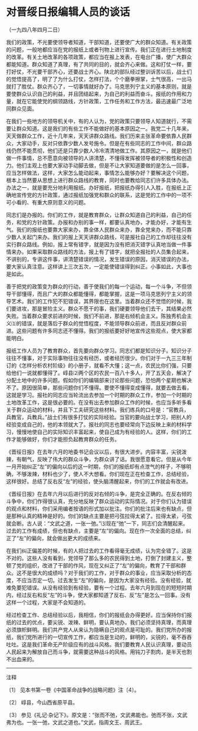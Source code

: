 # 对晋绥日报编辑人员的谈话

（一九四八年四月二日）

我们的政策，不光要使领导者知道，干部知道，还要使广大的群众知道。有关政策的问题，一般地都应当在党的报纸上或者刊物上进行宣传。我们正在进行土地制度的改革。有关土地改革的各项政策，都应当在报上发表，在电台广播，使广大群众都能知道。群众知道了真理，有了共同的目的，就会齐心来做。这和打仗一样，要打好仗，不光要干部齐心，还要战士齐心。陕北的部队经过整训诉苦以后，战士们的觉悟提高了，明了了为什么打仗，怎样打法，个个磨拳擦掌，士气很高，一出马就打了胜仗。群众齐心了，一切事情就好办了。马克思列宁主义的基本原则，就是要使群众认识自己的利益，并且团结起来，为自己的利益而奋斗。报纸的作用和力量，就在它能使党的纲领路线，方针政策，工作任务和工作方法，最迅速最广泛地同群众见面。

在我们一些地方的领导机关中，有的人认为，党的政策只要领导人知道就行，不需要让群众知道。这是我们的有些工作不能做好的基本原因之一。我党二十几年来，天天做群众工作，近十几年来，天天讲群众路线。我们历来主张革命要依靠人民群众，大家动手，反对只依靠少数人发号施令。但是在有些同志的工作中间，群众路线仍然不能贯彻，他们还是只靠少数人冷冷清清地做工作。其原因之一，就是他们做一件事情，总不愿意向被领导的人讲清楚，不懂得发挥被领导者的积极性和创造力。他们主观上也要大家动手动脚去做，但是不让大家知道要做的是怎么一回事，应当怎样做法，这样，大家怎么能动起来，事情怎么能够办好？要解决这个问题，根本上当然要从思想上进行群众路线的教育，同时也要教给同志们许多具体办法。办法之一，就是要充分地利用报纸。办好报纸，把报纸办得引人入胜，在报纸上正确地宣传党的方针政策，通过报纸加强党和群众的联系，这是党的工作中的一项不可小看的、有重大原则意义的问题。

同志们是办报的。你们的工作，就是教育群众，让群众知道自己的利益，自己的任务，和党的方针政策。办报和办别的事一样，都要认真地办，才能办好，才能有生气。我们的报纸也要靠大家来办，靠全体人民群众来办，靠全党来办，而不能只靠少数人关起门来办。我们的报上天天讲群众路线，可是报社自己的工作却往往没有实行群众路线。例如，报上常有错字，就是因为没有把消灭错字认真地当做一件事情来办。如果采取群众路线的方法，报上有了错字，就把全报社的人员集合起来，不讲别的，专讲这件事，讲清楚错误的情况，发生错误的原因，消灭错误的办法，要大家认真注意。这样讲上三次五次，一定能使错误得到纠正。小事如此，大事也是如此。

善于把党的政策变为群众的行动，善于使我们的每一个运动，每一个斗争，不但领导干部懂得，而且广大的群众都能懂得，都能掌握，这是一项马克思列宁主义的领导艺术。我们的工作犯不犯错误，其界限也在这里。当着群众还不觉悟的时候，我们要进攻，那是冒险主义。群众不愿干的事，我们硬要领导他们去干，其结果必然失败。当着群众要求前进的时候，我们不前进，那是右倾机会主义。陈独秀机会主义⑴的错误，就是落后于群众的觉悟程度，不能领导群众前进，而且反对群众前进。这些问题有许多同志还不懂得。我们的报纸要好好地宣传这些观点，使大家都能明白。

报纸工作人员为了教育群众，首先要向群众学习。同志们都是知识分子。知识分子往往不懂事，对于实际事物往往没有经历，或者经历很少。你们对于一九三三年制订的《怎样分析农村阶级》的小册子，就看不大懂；这一点，农民比你们强，只要给他们一说就都懂得了。崞县⑵两个区的农民一百八十多人，开了五天会，解决了分配土地中的许多问题。假如你们的编辑部来讨论那些问题，恐怕两个星期也解决不了。原因很简单，那些问题你们不懂得。要使不懂得变成懂得，就要去做去看，这就是学习。报社的同志应当轮流出去参加一个时期的群众工作，参加一个时期的土地改革工作，这是很必要的。在没有出去参加群众工作的时候，也应当多听多看关于群众运动的材料，并且下工夫研究这些材料。我们练兵的口号是：“官教兵，兵教官，兵教兵。”战士们有很多打仗的实际经验。当官的要向战士学习，把别人的经验变成自己的，他的本领就大了。报社的同志也要经常向下边反映上来的材料学习，慢慢地使自己的实际知识丰富起来，使自己成为有经验的人。这样，你们的工作才能够做好，你们才能担负起教育群众的任务。

《晋绥日报》在去年六月的地委书记会议以后，有很大进步。内容丰富，尖锐泼辣，有朝气，反映了伟大的群众斗争，为群众讲了话。我很愿意看它。但是从今年一月开始纠正“左”的偏向以后的这一时期，你们的报纸却有点泄气的样子，不够明确，不够泼辣，材料也少了，使人不大想看。你们现在正在检查工作，总结经验，这样很好。总结了反右反“左”的经验，使头脑清醒起来，你们的工作就会有改进。

《晋绥日报》在去年六月以后进行的反对右倾的斗争，是完全正确的。在反右倾的斗争中，你们作得很认真，充分地反映了群众运动的实际情况。对于你们认为错误的观点和材料，你们采用编者按语的形式加以批注。你们的批注后来也有缺点，但是那种认真的精神是好的。你们的缺点主要是把弓弦拉得太紧了。拉得太紧，弓弦就会断。古人说：“文武之道，一张一弛。”⑶现在“弛”一下，同志们会清醒起来。过去的工作有成绩，但也有缺点，主要是“左”的偏向。现在作一次全面的总结，纠正了“左”的偏向，就会做出更大的成绩来。

在我们纠正偏差的时候，有的人把过去的工作看得毫无成绩，认为完全错了。这是不对的。这些人没有看到，党领导了那么多的农民得到土地，打倒了封建主义，整顿了党的组织，改进了干部的作风，现在又纠正了“左”的偏向，教育了干部和群众。这不是很大的成绩吗？对于我们的工作，对于群众的事业，应当采取分析的态度，不应当否定一切。过去发生“左”的偏向，是因为大家没有经验。没有经验，就难免要犯错误。从没有经验到有经验，要有一个过程。去年六月到现在的短短时期内，经过反右和反“左”的斗争，使大家都知道了反右、反“左”是怎么一回事。没有这样一个过程，大家是不会知道的。

经过检查工作、总结经验以后，我相信，你们的报纸会办得更好。应当保持你们报纸的过去的优点，要尖锐、泼辣、鲜明，要认真地办。我们必须坚持真理，而真理必须旗帜鲜明。我们共产党人从来认为隐瞒自己的观点是可耻的。我们党所办的报纸，我们党所进行的一切宣传工作，都应当是生动的，鲜明的，尖锐的，毫不吞吞吐吐。这是我们革命无产阶级应有的战斗风格。我们要教育人民认识真理，要动员人民起来为解放自己而斗争，就需要这种战斗的风格。用钝刀子割肉，是半天也割不出血来的。

***

注释

〔1〕 见本书第一卷《中国革命战争的战略问题》注〔4〕。

〔2〕 崞县，今山西省原平县。

〔3〕 参见《礼记·杂记下》。原文是：“张而不弛，文武弗能也。弛而不张，文武弗为也。一张一弛，文武之道也。”文武，指周文王、周武王。
